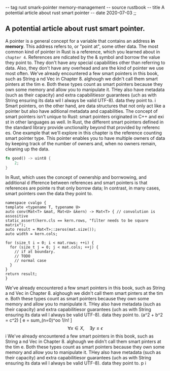 -- tag rust smark-pointer memory-management
-- source rustbook
-- title A potential article about rust smart pointer
-- date 2020-07-03
;;
## A potential article about rust smart pointer.

 A pointer is a general concept for a variable that contains an address __in memory__. This address refers to, or "point at", some other data. The most common   kind of pointer in Rust is a reference, which you learned about in `chapter 4`.   References are ndicated by the & symbol and borrow the value they point to.   They don't have any special capabilities other than referring to data. Also,   they don't have any overhead and are the kind of pointer we use most often.
  We've already encountered a few smart pointers in this book, such as String a  nd Vec<T> in Chapter 8. alghough we didn't call them smart pinters at the tim  e. Both these types count as smart pointers because they own some memory and   allow you to manipulate it. THey also have metadata (such as their capacity)   and extra capabilitiesor guarantees (uch as with String ensuring its data wil  l always be valid UTF-8).
  data they point to.
i
  Smart pointers, on the other hand, are data structures that not only act like   a pointer but also have aditional metadata and capabilities. The concept of   smart pointers isn't unique to Rust: smart pointers originated in C++ and exi  st in other languages as well. In Rust, the different smart pointers defined   in the standard library provide unctionality beyond that provided by referenc  es. One example that we'll explore in this chapter is the reference counting   smart pointer type. This pointer enables you to have multiple owners of data   by keeping track of the number of owners and, when no owners remain, cleaning   up the data.

```rust
fn good() -> uint8 {
    2;
}
```
  In Rust, which uses the concept of ownership and borrwowing, and additional d  ifference between references and smart pointers is that references are pointe  rs that only borrow data; In contrast, in many cases, smart pointers own the   data they point to.

```
namespace cvalgo {
template <typename T, typename U>
auto conv(Mat<T> &mat, Mat<U> &kern) -> Mat<T> { // convolution is assositive
static_assert(kern.cls == kern.rows, "filter needs to be square matrix");
auto result = Mat<T>::zeros(mat.size());
auto width = kern.cols;

for (size_t i = 0; i < mat.rows; ++i) {
  for (size_t j = 0; j < mat.cols; ++j) {
    // if at boundary.
    // TODO
    // normal case
  }
}
return result;
}
```
  We've already encountered a few smart pointers in this book, such as String a  nd Vec<T> in Chapter 8. alghough we didn't call them smart pinters at the tim  e. Both these types count as smart pointers because they own some memory and   allow you to manipulate it. THey also have metadata (such as their capacity)   and extra capabilitiesor guarantees (uch as with String ensuring its data wil  l always be valid UTF-8).
  data they point to.
  \(a^2 + b^2 = c^2\)
  \[ e = sum_(n=0)^oo 1/n! \]
 $$\forall x \in X, \quad \exists y \leq \epsilon$$
i
  We've already encountered a few smart pointers in this book, such as String a  nd Vec<T> in Chapter 8. alghough we didn't call them smart pinters at the tim  e. Both these types count as smart pointers because they own some memory and   allow you to manipulate it. THey also have metadata (such as their capacity)   and extra capabilitiesor guarantees (uch as with String ensuring its data wil  l always be valid UTF-8).
  data they point to.
  p
i
